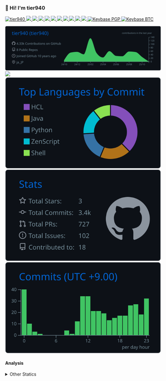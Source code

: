### 👋 Hi! I'm tier940

<p align="left"> 
  <a href="https://github.com/tier940/tier940/">
    <img src="https://komarev.com/ghpvc/?username=tier940" alt="tier940" />
  </a>
  <a href="http://twitter.com/tier940">
    <img height="20" src="https://img.shields.io/twitter/follow/tier940?label=Twitter&logo=twitter&style=flat" />
  </a>
  <a href="https://github.com/tier940">
    <img height="20" src="https://img.shields.io/github/followers/tier940?label=follow&logo=github&style=flat" />
  </a>
  <a href="https://www.reddit.com/user/tier940">
    <img height="20" src="https://img.shields.io/reddit/user-karma/combined/tier940?label=Reddit&logo=reddit&style=flat" />
  </a>
  <a href="https://stackoverflow.com/users/17317833/tier940">
    <img height="20" src="https://img.shields.io/stackexchange/stackoverflow/r/17317833?label=StackOverflow&logo=stack-overflow&style=flat" />
  </a>
  <a href="https://zenn.dev/tier940">
    <img height="20" src="https://zenn.badge.nikaera.com/s/tier940/likes" />
  </a>
  <a href="https://zenn.dev/tier940">
    <img height="20" src="https://zenn.badge.nikaera.com/s/tier940/followers" />
  </a>
  <a href="https://zenn.dev/tier940">
    <img height="20" src="https://zenn.badge.nikaera.com/s/tier940/articles" />
  </a>
  <a href="http://qiita.com/tier940">
    <img height="20" src="https://qiita-badge.apiapi.app/s/tier940/posts.svg" />
  </a>
  <a href="http://qiita.com/tier940">
    <img height="20" src="https://qiita-badge.apiapi.app/s/tier940/contributions.svg" />
  </a>
  <a href="https://github.com/tier940/tier940/">
    <img height="20" src="https://github.com/tier940/tier940/actions/workflows/main.yml/badge.svg" />
  </a>
  <a href="https://keybase.io/tier940">
    <img alt="Keybase PGP" src="https://img.shields.io/keybase/pgp/tier940">
  </a>
  <a href="https://keybase.io/tier940">
    <img alt="Keybase BTC" src="https://img.shields.io/keybase/btc/tier940">
  </a>
</p>

[![](https://raw.githubusercontent.com/tier940/tier940/main/profile-summary-card-output/github_dark/0-profile-details.svg)](https://github.com/vn7n24fzkq/github-profile-summary-cards)
[![](https://raw.githubusercontent.com/tier940/tier940/main/profile-summary-card-output/github_dark/1-repos-per-language.svg)](https://github.com/vn7n24fzkq/github-profile-summary-cards) [![](https://raw.githubusercontent.com/tier940/tier940/main/profile-summary-card-output/github_dark/2-most-commit-language.svg)](https://github.com/vn7n24fzkq/github-profile-summary-cards)
[![](https://raw.githubusercontent.com/tier940/tier940/main/profile-summary-card-output/github_dark/3-stats.svg)](https://github.com/vn7n24fzkq/github-profile-summary-cards) [![](https://raw.githubusercontent.com/tier940/tier940/main/profile-summary-card-output/github_dark/4-productive-time.svg)](https://github.com/vn7n24fzkq/github-profile-summary-cards)


#### Analysis
<!-- <img height="150" src="https://github.com/tier940/tier940/blob/master/images/stat.svg" alt="Alternative Text"/> -->

<details>
  <summary>Other Statics</summary>
  <!--START_SECTION:waka-->
![Code Time](http://img.shields.io/badge/Code%20Time-6%2C332%20hrs%2027%20mins-blue)

**🐱 My GitHub Data** 

> 📦 87.1 kB Used in GitHub's Storage 
 > 
> 💼 Opted to Hire
 > 
> 📜 14 Public Repositories 
 > 
> 🔑 9 Private Repositories 
 > 
**I'm an Early 🐤** 

```text
🌞 Morning                2760 commits        ████░░░░░░░░░░░░░░░░░░░░░   16.94 % 
🌆 Daytime                5866 commits        █████████░░░░░░░░░░░░░░░░   36.00 % 
🌃 Evening                5930 commits        █████████░░░░░░░░░░░░░░░░   36.40 % 
🌙 Night                  1737 commits        ███░░░░░░░░░░░░░░░░░░░░░░   10.66 % 
```
📅 **I'm Most Productive on Saturday** 

```text
Monday                   1787 commits        ███░░░░░░░░░░░░░░░░░░░░░░   10.97 % 
Tuesday                  2493 commits        ████░░░░░░░░░░░░░░░░░░░░░   15.30 % 
Wednesday                1930 commits        ███░░░░░░░░░░░░░░░░░░░░░░   11.85 % 
Thursday                 1640 commits        ███░░░░░░░░░░░░░░░░░░░░░░   10.07 % 
Friday                   2379 commits        ████░░░░░░░░░░░░░░░░░░░░░   14.60 % 
Saturday                 3137 commits        █████░░░░░░░░░░░░░░░░░░░░   19.25 % 
Sunday                   2927 commits        ████░░░░░░░░░░░░░░░░░░░░░   17.96 % 
```


📊 **This Week I Spent My Time On** 

```text
🕑︎ Time Zone: Asia/Tokyo

💬 Programming Languages: 
Other                    37 hrs 39 mins      █████████████████░░░░░░░░   67.69 % 
YAML                     8 hrs 3 mins        ████░░░░░░░░░░░░░░░░░░░░░   14.47 % 
Markdown                 4 hrs 24 mins       ██░░░░░░░░░░░░░░░░░░░░░░░   07.91 % 
Java                     1 hr 5 mins         ░░░░░░░░░░░░░░░░░░░░░░░░░   01.95 % 
Bash                     1 hr 3 mins         ░░░░░░░░░░░░░░░░░░░░░░░░░   01.91 % 

🔥 Editors: 
Chrome                   41 hrs 2 mins       ██████████████████░░░░░░░   73.76 % 
VS Code                  13 hrs 58 mins      ██████░░░░░░░░░░░░░░░░░░░   25.12 % 
IntelliJ IDEA            37 mins             ░░░░░░░░░░░░░░░░░░░░░░░░░   01.12 % 

💻 Operating System: 
Windows                  44 hrs 12 mins      ████████████████████░░░░░   79.47 % 
Linux                    11 hrs 25 mins      █████░░░░░░░░░░░░░░░░░░░░   20.53 % 
```

**I Mostly Code in Java** 

```text
Java                     11 repos            █████████░░░░░░░░░░░░░░░░   37.93 % 
Shell                    3 repos             ███░░░░░░░░░░░░░░░░░░░░░░   10.34 % 
HCL                      3 repos             ███░░░░░░░░░░░░░░░░░░░░░░   10.34 % 
Python                   2 repos             ██░░░░░░░░░░░░░░░░░░░░░░░   06.90 % 
JavaScript               1 repo              █░░░░░░░░░░░░░░░░░░░░░░░░   03.45 % 
```



**Timeline**

![Lines of Code chart](https://raw.githubusercontent.com/tier940/tier940/main/assets/bar_graph.png)


 Last Updated on 08/09/2025 00:40:26 UTC
<!--END_SECTION:waka-->
</details>
